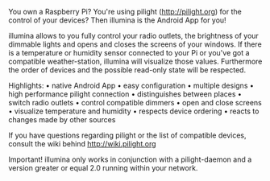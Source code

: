You own a Raspberry Pi? You're using pilight (http://pilight.org) for the control of your devices? Then illumina is the Android App for you!

illumina allows to you fully control your radio outlets, the brightness of your dimmable lights and opens and closes the screens of your windows. If there is a temperature or humidity sensor connected to your Pi or you've got a compatible weather-station, illumina will visualize those values. Furthermore the order of devices and the possible read-only state will be respected.

Highlights:
• native Android App
• easy configuration
• multiple designs
• high performance pilight connection
• distinguishes between places
• switch radio outlets
• control compatible dimmers
• open and close screens
• visualize temperature and humidity
• respects device ordering
• reacts to changes made by other sources

If you have questions regarding pilight or the list of compatible devices, consult the wiki behind http://wiki.pilight.org

Important!
illumina only works in conjunction with a pilight-daemon and a version greater or equal 2.0 running within your network.
